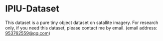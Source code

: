 # IPIU-Dataset
This dataset is a pure tiny object dataset on satallite imagery. For research only, if you need this dataset, please contact me by email. (email address: 953762559@qq.com)
